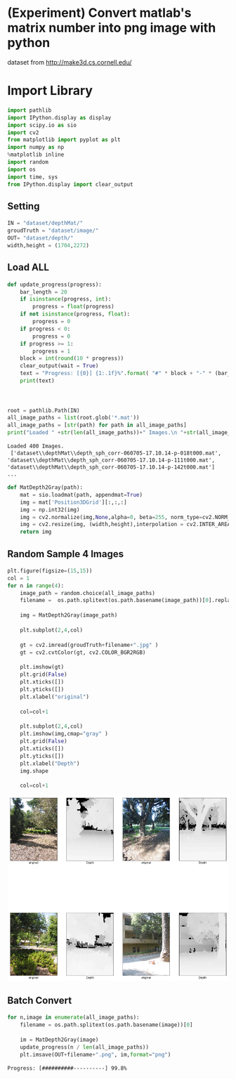
# (Experiment) Convert matlab's matrix number into png image with python

dataset from http://make3d.cs.cornell.edu/ 


# Import Library


```python
import pathlib
import IPython.display as display
import scipy.io as sio 
import cv2
from matplotlib import pyplot as plt
import numpy as np
%matplotlib inline 
import random
import os
import time, sys
from IPython.display import clear_output
```

## Setting


```python
IN = "dataset/depthMat/"
groudTruth = "dataset/image/"
OUT= "dataset/depth/"
width,height = (1704,2272)
```

## Load ALL 


```python
def update_progress(progress):
    bar_length = 20
    if isinstance(progress, int):
        progress = float(progress)
    if not isinstance(progress, float):
        progress = 0
    if progress < 0:
        progress = 0
    if progress >= 1:
        progress = 1
    block = int(round(10 * progress))
    clear_output(wait = True)
    text = "Progress: [{0}] {1:.1f}%".format( "#" * block + "-" * (bar_length - block), progress * 100)
    print(text)

    

root = pathlib.Path(IN)
all_image_paths = list(root.glob('*.mat'))
all_image_paths = [str(path) for path in all_image_paths]
print("Loaded " +str(len(all_image_paths))+" Images.\n "+str(all_image_paths[:3])+"\n...")

```

    Loaded 400 Images.
     ['dataset\\depthMat\\depth_sph_corr-060705-17.10.14-p-018t000.mat', 'dataset\\depthMat\\depth_sph_corr-060705-17.10.14-p-111t000.mat', 'dataset\\depthMat\\depth_sph_corr-060705-17.10.14-p-142t000.mat']
    ...
    


```python
def MatDepth2Gray(path):
    mat = sio.loadmat(path, appendmat=True)
    img = mat['Position3DGrid'][:,:,:]
    img = np.int32(img)
    img = cv2.normalize(img,None,alpha=0, beta=255, norm_type=cv2.NORM_MINMAX , dtype=cv2.CV_8UC1  )
    img = cv2.resize(img, (width,height),interpolation = cv2.INTER_AREA)
    return img

```

## Random Sample 4 Images


```python
plt.figure(figsize=(15,15))
col = 1
for n in range(4):
    image_path = random.choice(all_image_paths)
    filename =  os.path.splitext(os.path.basename(image_path))[0].replace("depth_sph_corr","img")
    
    img = MatDepth2Gray(image_path)

    plt.subplot(2,4,col)
    
    gt = cv2.imread(groudTruth+filename+".jpg" )
    gt = cv2.cvtColor(gt, cv2.COLOR_BGR2RGB)

    plt.imshow(gt)
    plt.grid(False)
    plt.xticks([])
    plt.yticks([])
    plt.xlabel("original")
    
    col=col+1
    
    plt.subplot(2,4,col)
    plt.imshow(img,cmap="gray" )
    plt.grid(False)
    plt.xticks([])
    plt.yticks([])
    plt.xlabel("Depth")
    img.shape
    
    col=col+1

```


![png](output_9_0.png)


## Batch Convert


```python
for n,image in enumerate(all_image_paths):
    filename = os.path.splitext(os.path.basename(image))[0]
     
    im = MatDepth2Gray(image)
    update_progress(n / len(all_image_paths))
    plt.imsave(OUT+filename+".png", im,format="png")
```

    Progress: [##########----------] 99.8%
    
